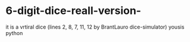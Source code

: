 # 6-digit-dice-reall-version-
it is a vrtiral dice  (lines 2, 8, 7, 11, 12 by BrantLauro dice-simulator)
yousis python
